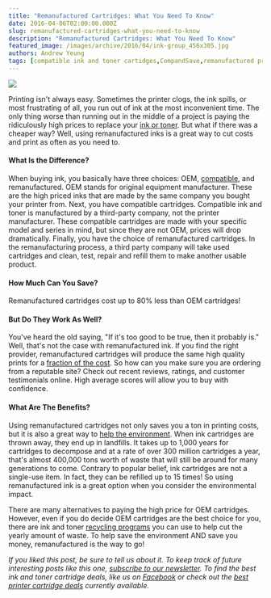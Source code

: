 ```yaml
---
title: "Remanufactured Cartridges: What You Need To Know"
date: 2016-04-06T02:00:00.000Z
slug: remanufactured-cartridges-what-you-need-to-know
description: "Remanufactured Cartridges: What You Need To Know"
featured_image: /images/archive/2016/04/ink-group_456x305.jpg
authors: Andrew Yeung
tags: [compatible ink and toner cartidges,CompandSave,remanufactured printer cartridges]
---
```


[![](/blog/images/ink-group-456x305.jpg)](/blog/images/ink-group-456x305.jpg)

Printing isn't always easy. Sometimes the printer clogs, the ink spills, or most frustrating of all, you run out of ink at the most inconvenient time. The only thing worse than running out in the middle of a project is paying the ridiculously high prices to replace your [ink or toner](https://www.compandsave.com/). But what if there was a cheaper way? Well, using remanufactured inks is a great way to cut costs and print as often as you need to. 

#### 

#### What Is the Difference?

When buying ink, you basically have three choices: OEM, [compatible](https://www.compandsave.com/help), and remanufactured. OEM stands for original equipment manufacturer. These are the high priced inks that are made by the same company you bought your printer from. Next, you have compatible cartridges. Compatible ink and toner is manufactured by a third-party company, not the printer manufacturer. These compatible cartridges are made with your specific model and series in mind, but since they are not OEM, prices will drop dramatically. Finally, you have the choice of remanufactured cartridges. In the remanufacturing process, a third party company will take used cartridges and clean, test, repair and refill them to make another usable product. 

#### 

#### How Much Can You Save?

Remanufactured cartridges cost up to 80% less than OEM cartridges! 

#### 

#### But Do They Work As Well?

You've heard the old saying, "If it's too good to be true, then it probably is." Well, that's not the case with remanufactured ink. If you find the right provider, remanufactured cartridges will produce the same high quality prints for a [fraction of the cost](https://www.compandsave.com/about-us). So how can you make sure you are ordering from a reputable site? Check out recent reviews, ratings, and customer testimonials online. High average scores will allow you to buy with confidence. 

#### What Are The Benefits?

Using remanufactured cartridges not only saves you a ton in printing costs, but it is also a great way to [help the environment](https://www.compandsave.com/environmentally-friendly-ink-cartridges). When ink cartridges are thrown away, they end up in landfills. It takes up to 1,000 years for cartridges to decompose and at a rate of over 300 million cartridges a year, that's almost 400,000 tons worth of waste that will still be around for many generations to come. Contrary to popular belief, ink cartridges are not a single-use item. In fact, they can be refilled up to 15 times! So using remanufactured ink is a great option when you consider the environmental impact. 

There are many alternatives to paying the high price for OEM cartridges. However, even if you do decide OEM cartridges are the best choice for you, there are ink and toner [recycling programs](https://www.compandsave.com) you can use to help cut the yearly amount of waste. To help save the environment AND save you money, remanufactured is the way to go!

_If you liked this post, be sure to tell us about it. To keep track of future interesting posts like this one, [subscribe to our newsletter](https://www.compandsave.com/welcome/subscribe/). To find the best ink and toner cartridge deals, like us on [Facebook](https://www.facebook.com/compandsave.ink/) or check out the [best printer cartridge deals](https://www.compandsave.com/coupon) currently available._ 